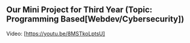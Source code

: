## Our Mini Project for Third Year (Topic: Programming Based[Webdev/Cybersecurity])

Video: [https://youtu.be/8MSTkoLptsU]

